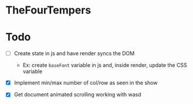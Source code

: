 # TheFourTempers

# Todo

- [ ] Create state in js and have render syncs the DOM
    - Ex: create `baseFont` variable in js and, inside render, update the CSS variable 

- [x] Implement min/max number of col/row as seen in the show
- [x] Get document animated scrolling working with wasd 

